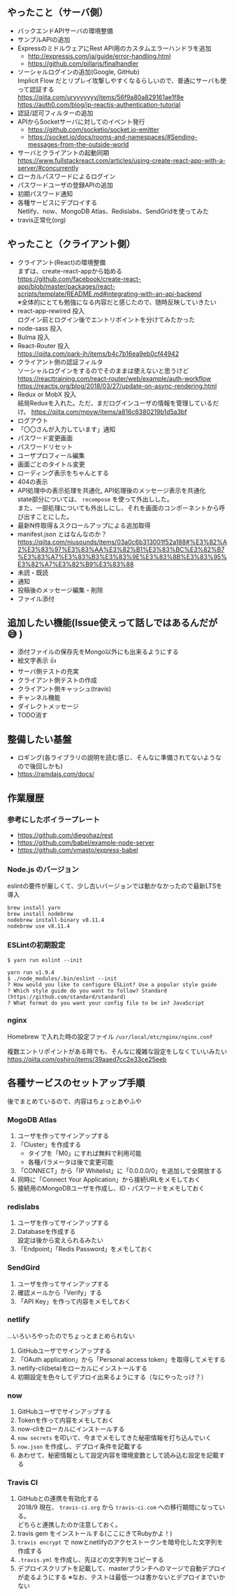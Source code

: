 ## やったこと（サーバ側）
* バックエンドAPIサーバの環境整備
* サンプルAPIの追加
* ExpressのミドルウェアにRest API用のカスタムエラーハンドラを追加
  * http://expressjs.com/ja/guide/error-handling.html
  * https://github.com/pillarjs/finalhandler
* ソーシャルログインの追加(Google, GitHub)  
  Implicit Flow だとリプレイ攻撃しやすくなるらしいので、普通にサーバも使って認証する  
  https://qiita.com/uryyyyyyy/items/56f9a80a829161ae1f8e  
  https://auth0.com/blog/jp-reactjs-authentication-tutorial
* 認証/認可フィルターの追加
* APIからSocketサーバに対してのイベント発行
  * https://github.com/socketio/socket.io-emitter
  * https://socket.io/docs/rooms-and-namespaces/#Sending-messages-from-the-outside-world
* サーバとクライアントの起動同期  
  https://www.fullstackreact.com/articles/using-create-react-app-with-a-server/#concurrently
* ローカルパスワードによるログイン
* パスワードユーザの登録APIの追加
* 初期パスワード通知
* 各種サービスにデプロイする  
  Netlify、now、MongoDB Atlas、Redislabs、SendGridを使ってみた
* travis正常化(org)

## やったこと（クライアント側）
* クライアント(React)の環境整備  
  まずは、create-react-appから始める  
  https://github.com/facebook/create-react-app/blob/master/packages/react-scripts/template/README.md#integrating-with-an-api-backend  
  ※全体的にとても勉強になる内容だと感じたので、随時反映していきたい
* react-app-rewired 投入  
  ログイン前とログイン後でエントリポイントを分けてみたかった
* node-sass 投入
* Bulma 投入
* React-Router 投入  
  https://qiita.com/park-jh/items/b4c7b16ea9eb0cf44942
* クライアント側の認証フィルタ  
  ソーシャルログインをするのでそのままは使えないと思うけど  
  https://reacttraining.com/react-router/web/example/auth-workflow  
  https://reactjs.org/blog/2018/03/27/update-on-async-rendering.html
* Redux or MobX 投入  
  結局Reduxを入れた。ただ、まだログインユーザの情報を管理しているだけ。
  https://qiita.com/mpyw/items/a816c6380219b1d5a3bf
* ログアウト
* 「〇〇さんが入力しています」通知
* パスワード変更画面
* パスワードリセット
* ユーザプロフィール編集
* 画面ごとのタイトル変更
* ローディング表示をちゃんとする
* 404の表示
* API処理中の表示処理を共通化, API処理後のメッセージ表示を共通化  
  state部分については、 `recompose` を使って外出しした。  
  また、一部処理についても外出しにし、それを画面のコンポーネントから呼び出すことにした。
* 最新N件取得＆スクロールアップによる追加取得
* manifest.json とはなんなのか？  
  https://qiita.com/niusounds/items/03a0c6b313001f52a188#%E3%82%A2%E3%83%97%E3%83%AA%E3%82%B1%E3%83%BC%E3%82%B7%E3%83%A7%E3%83%B3%E3%83%9E%E3%83%8B%E3%83%95%E3%82%A7%E3%82%B9%E3%83%88
* 未読・既読
* 通知
* 投稿後のメッセージ編集・削除
* ファイル添付



## 追加したい機能(Issue使えって話しではあるんだが :sweat_smile: )
* 添付ファイルの保存先をMongo以外にも出来るようにする
* 絵文字表示 :+1:
* サーバ側テストの充実
* クライアント側テストの作成
* クライアント側キャッシュ(travis)
* チャンネル機能
* ダイレクトメッセージ
* TODO消す

## 整備したい基盤
* ロギング(各ライブラリの説明を読む感じ、そんなに準備されてないようなので後回しかも)
* https://ramdajs.com/docs/

## 作業履歴

### 参考にしたボイラープレート
* https://github.com/diegohaz/rest
* https://github.com/babel/example-node-server
* https://github.com/vmasto/express-babel

### Node.js のバージョン
eslintの要件が厳しくて、少し古いバージョンでは動かなかったので最新LTSを導入
```
brew install yarn
brew install nodebrew
nodebrew install-binary v8.11.4
nodebrew use v8.11.4
```

### ESLintの初期設定
```
$ yarn run eslint --init

yarn run v1.9.4
$ ./node_modules/.bin/eslint --init
? How would you like to configure ESLint? Use a popular style guide
? Which style guide do you want to follow? Standard (https://github.com/standard/standard)
? What format do you want your config file to be in? JavaScript
```

### nginx
Homebrew で入れた時の設定ファイル `/usr/local/etc/nginx/nginx.conf`

複数エントリポイントがある時でも、そんなに複雑な設定をしなくていいみたい
https://qiita.com/oshiro/items/39aaed7cc2e33ce25eeb

## 各種サービスのセットアップ手順

後でまとめているので、内容はちょっとあやふや

### MogoDB Atlas

1. ユーザを作ってサインアップする
1. 「Cluster」を作成する
   * タイプを「M0」にすれば無料で利用可能
   * 各種パラメータは後で変更可能
1. 「CONNECT」から「IP Whitelist」に「0.0.0.0/0」を追加して全開放する
1. 同時に「Connect Your Application」から接続URLをメモしておく
1. 接続用のMongoDBユーザを作成し、ID・パスワードをメモしておく

### redislabs

1. ユーザを作ってサインアップする
1. Databaseを作成する  
   設定は後から変えられるみたい
1. 「Endpoint」「Redis Password」をメモしておく

### SendGird

1. ユーザを作ってサインアップする
1. 確認メールから「Verify」する
1. 「API Key」を作って内容をメモしておく

### netlify

...いろいろやったのでちょっとまとめられない

1. GitHubユーザでサインアップする
1. 「OAuth application」から「Personal access token」を取得してメモする
1. netlify-cli(beta)をローカルにインストールする
1. 初期設定を色々してデプロイ出来るようにする（なにやったっけ？）

### now

1. GitHubユーザでサインアップする
1. Tokenを作って内容をメモしておく
1. now-cliをローカルにインストールする
1. `now secrets` を叩いて、今までメモしてきた秘密情報を打ち込んでいく
1. `now.json` を作成し、デプロイ条件を記載する
1. あわせて、秘密情報として設定内容を環境変数として読み込む設定を記載する

### Travis CI

1. GitHubとの連携を有効化する  
   2018/9 現在、 `travis-ci.org` から `travis-ci.com` への移行期間になっている。  
   どちらと連携したのか注意しておく。
1. travis gem をインストールする(ここにきてRubyかよ！)
1. `travis encrypt` で nowとnetlifyのアクセストークンを暗号化した文字列を作成する
1. `.travis.yml` を作成し、先ほどの文字列をコピーする
1. デプロイスクリプトを記載して、masterブランチへのマージで自動デプロイが走るようにする
   ※なお、テストは最低一つは書かないとデプロイまでいかない
